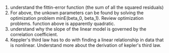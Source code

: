 1) understand the fittin-error function (the sum of all the squared residuals)
2) For above, the unkown parameters can be found by solving the optimization problem minE(beta_0, beta_1). Review optimization problems. function above is apparently quadratic.
3) understand why the slope of the linear model is governed by the correlation coefficient.
4) Keppler's third law has to do with finding a linear relationship in data that is nonlinear. Understand more about the derivation of kepler's third law.